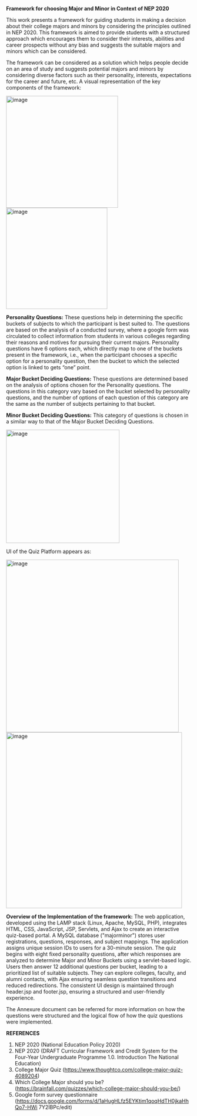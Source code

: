 ******Framework for choosing Major and Minor in Context of NEP 2020******

This work presents a framework for guiding students in making a decision about their college majors and minors by considering the principles outlined in NEP 2020. This framework
is aimed to provide students with a structured approach which encourages them to consider their interests, abilities and career prospects without any bias and suggests the suitable majors and minors which can be considered.

The framework can be considered as a solution which helps people decide on an area of study and suggests potential majors and minors by considering diverse factors such as their personality, interests, expectations for the career and future, etc.
A visual representation of the key components of the framework:

<img width="304" alt="image" src="https://github.com/user-attachments/assets/c750898a-b904-422a-9cf0-9638124be241" />
<img width="275" alt="image" src="https://github.com/user-attachments/assets/f1485101-264b-469d-b47e-70a7fda45ee9" />

**Personality Questions:** These questions help in determining the specific buckets of subjects to which
the participant is best suited to. The questions are based
on the analysis of a conducted survey, where a google form was circulated to collect information from students in various colleges regarding their reasons and motives for pursuing their current majors. Personality questions have 6 options each, which directly map to one of the buckets present in the framework, i.e., when the participant chooses a specific option for a
personality question, then the bucket to which the selected option is linked to gets “one” point.

**Major Bucket Deciding Questions:** These questions are determined based on the analysis of options chosen for the Personality questions. The questions in this category vary based on the bucket selected by personality questions, and the number of options of each question of this category are the same as the number of subjects pertaining to that bucket.

**Minor Bucket Deciding Questions:** This category of questions is chosen in a similar way to that of the Major Bucket Deciding Questions.

<img width="308" alt="image" src="https://github.com/user-attachments/assets/8f2e1865-8d6f-4224-9d4d-4ca06601db65" />

UI of the Quiz Platform appears as:

<img width="469" alt="image" src="https://github.com/user-attachments/assets/adc9e85c-1b8e-4ecb-a573-2e15715bb5fc" />
<img width="478" alt="image" src="https://github.com/user-attachments/assets/ab528fe1-3073-460c-a1f9-87b7a6b26bbc" />

**Overview of the Implementation of the framework:**
The web application, developed using the LAMP stack (Linux, Apache, MySQL, PHP), integrates HTML, CSS, JavaScript, JSP, Servlets, and Ajax to create an interactive quiz-based portal. A MySQL database ("majorminor") stores user registrations, questions, responses, and subject mappings. The application assigns unique session IDs to users for a 30-minute session. The quiz begins with eight fixed personality questions, after which responses are analyzed to determine Major and Minor Buckets using a servlet-based logic. Users then answer 12 additional questions per bucket, leading to a prioritized list of suitable subjects. They can explore colleges, faculty, and alumni contacts, with Ajax ensuring seamless question transitions and reduced redirections. The consistent UI design is maintained through header.jsp and footer.jsp, ensuring a structured and user-friendly experience.

The Annexure document can be referred for more information on how the questions were structured and the logical flow of how the quiz questions were implemented.

**REFERENCES**
1. NEP 2020 (National Education Policy 2020)
2. NEP 2020 (DRAFT Curricular Framework and Credit System for the Four-Year
Undergraduate Programme 1.0. Introduction The National Education)
3. College Major Quiz (https://www.thoughtco.com/college-major-quiz-4089204)
4. Which College Major should you be?
(https://brainfall.com/quizzes/which-college-major-should-you-be/)
5. Google form survey questionnaire
(https://docs.google.com/forms/d/1aHugHLfz5EYKtim1qoqHdTH0jkaHhQo7-HWi
7Y2IBPc/edit)






